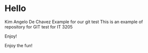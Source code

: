 # Hello
Kim Angelo De Chavez Example for our git test
This is an example of repository for GIT test for IT 3205

Enjoy!

Enjoy the fun!
